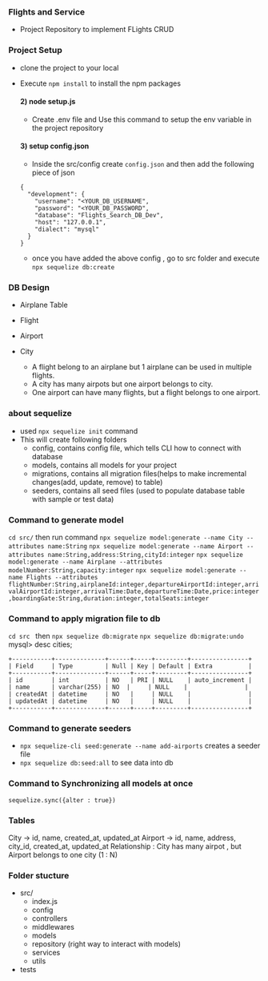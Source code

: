 ### Flights and Service
- Project Repository to implement FLights CRUD

### Project Setup
- clone the project to your local
- Execute ```npm install```  to install the npm packages
  #### 2) node setup.js
  - Create .env file and Use this command to setup the env variable in the project repository

  #### 3) setup config.json
  - Inside the src/config create `config.json` and then add the following piece of json
  ```
  {
    "development": {
      "username": "<YOUR_DB_USERNAME",
      "password": "<YOUR_DB_PASSWORD",
      "database": "Flights_Search_DB_Dev",
      "host": "127.0.0.1",
      "dialect": "mysql" 
    }
  }
  ```
  - once you have added the above config , go to src folder and execute `npx sequelize db:create`

### DB Design
- Airplane Table
- Flight
- Airport
- City

  - A flight belong to an airplane but 1 airplane can be used in multiple flights.
  - A city has many airpots but one airport belongs to city.
  - One airport can have many flights, but a flight belongs to one airport.

### about sequelize
- used `npx sequelize init` command
- This will create following folders
    - config, contains config file, which tells CLI how to connect with database
    - models, contains all models for your project
    - migrations, contains all migration files(helps to make incremental changes(add, update, remove) to table)
    - seeders, contains all seed files (used to populate database table with sample or test data)
### Command to generate model
`cd src/` then run command `npx sequelize model:generate --name City --attributes name:String`
`npx sequelize model:generate --name Airport --attributes name:String,address:String,cityId:integer`
`npx sequelize model:generate --name Airplane --attributes modelNumber:String,capacity:integer`
`npx sequelize model:generate --name Flights --attributes flightNumber:String,airplaneId:integer,departureAirportId:integer,arrivalAirportId:integer,arrivalTime:Date,departureTime:Date,price:integer,boardingGate:String,duration:integer,totalSeats:integer`

### Command to apply migration file to db
`cd src ` then `npx sequelize db:migrate`
`npx sequelize db:migrate:undo`
mysql> desc cities;
```
+-----------+--------------+------+-----+---------+----------------+
| Field     | Type         | Null | Key | Default | Extra          |
+-----------+--------------+------+-----+---------+----------------+
| id        | int          | NO   | PRI | NULL    | auto_increment |
| name      | varchar(255) | NO  |     | NULL    |                |
| createdAt | datetime     | NO   |     | NULL    |                |
| updatedAt | datetime     | NO   |     | NULL    |                |
+-----------+--------------+------+-----+---------+----------------+
```

### Command to generate seeders
- `npx sequelize-cli seed:generate --name add-airports` creates a seeder file
- `npx sequelize db:seed:all` to see data into db

### Command to Synchronizing all models at once
`sequelize.sync({alter : true})`

### Tables
City -> id, name, created_at, updated_at
Airport -> id, name, address, city_id, created_at, updated_at
  Relationship : City has many airpot , but Airport belongs to one city (1 : N)

### Folder stucture
- src/
  - index.js
  - config
  - controllers
  - middlewares
  - models
  - repository (right way to interact with models)
  - services
  - utils
- tests